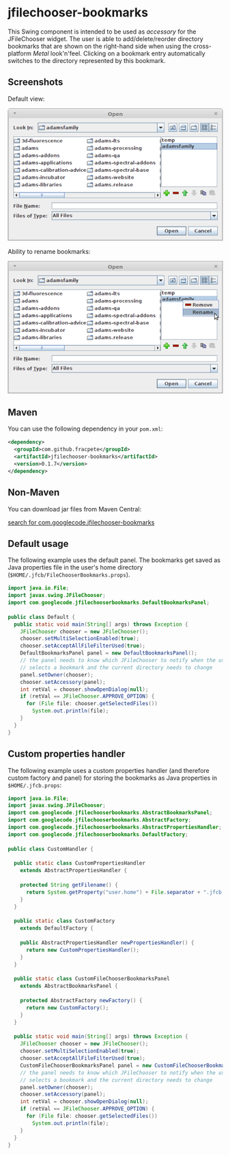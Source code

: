 # jfilechooser-bookmarks

This Swing component is intended to be used as _accessory_ for the JFileChooser widget. The user is able to add/delete/reorder directory bookmarks that are shown on the right-hand side when using the cross-platform _Metal_ look'n'feel. Clicking on a bookmark entry automatically switches to the directory represented by this bookmark.

## Screenshots

Default view:

![Screenshot of panel with two bookmarks](src/site/resources/default.png)

Ability to rename bookmarks:

![Screenshot of panel with two bookmarks](src/site/resources/default_popup.png)


## Maven ##
You can use the following dependency in your `pom.xml`:
```xml
<dependency>
  <groupId>com.github.fracpete</groupId>
  <artifactId>jfilechooser-bookmarks</artifactId>
  <version>0.1.7</version>
</dependency>
```


## Non-Maven ##
You can download jar files from Maven Central:

[search for com.googlecode.jfilechooser-bookmarks](http://search.maven.org/#search|ga|1|g%3A%22com.googlecode.jfilechooser-bookmarks%22)


## Default usage ##
The following example uses the default panel. The bookmarks get saved as Java properties file in the user's home directory (`$HOME/.jfcb/FileChooserBookmarks.props`).

```java
import java.io.File;
import javax.swing.JFileChooser;
import com.googlecode.jfilechooserbookmarks.DefaultBookmarksPanel;

public class Default {
  public static void main(String[] args) throws Exception {
    JFileChooser chooser = new JFileChooser();
    chooser.setMultiSelectionEnabled(true);
    chooser.setAcceptAllFileFilterUsed(true);
    DefaultBookmarksPanel panel = new DefaultBookmarksPanel();
    // the panel needs to know which JFileChooser to notify when the user
    // selects a bookmark and the current directory needs to change
    panel.setOwner(chooser);
    chooser.setAccessory(panel);
    int retVal = chooser.showOpenDialog(null);
    if (retVal == JFileChooser.APPROVE_OPTION) {
      for (File file: chooser.getSelectedFiles())
        System.out.println(file);
    }
  }
}
```


## Custom properties handler ##
The following example uses a custom properties handler (and therefore custom factory and panel) for storing the bookmarks as Java properties in `$HOME/.jfcb.props`:

```java
import java.io.File;
import javax.swing.JFileChooser;
import com.googlecode.jfilechooserbookmarks.AbstractBookmarksPanel;
import com.googlecode.jfilechooserbookmarks.AbstractFactory;
import com.googlecode.jfilechooserbookmarks.AbstractPropertiesHandler;
import com.googlecode.jfilechooserbookmarks.DefaultFactory;

public class CustomHandler {
  
  public static class CustomPropertiesHandler
    extends AbstractPropertiesHandler {

    protected String getFilename() {
      return System.getProperty("user.home") + File.separator + ".jfcb.props";
    }
  }

  public static class CustomFactory
    extends DefaultFactory {
    
    public AbstractPropertiesHandler newPropertiesHandler() {
      return new CustomPropertiesHandler();
    }
  }
  
  public static class CustomFileChooserBookmarksPanel
    extends AbstractBookmarksPanel {

    protected AbstractFactory newFactory() {
      return new CustomFactory();
    }
  }
  
  public static void main(String[] args) throws Exception {
    JFileChooser chooser = new JFileChooser();
    chooser.setMultiSelectionEnabled(true);
    chooser.setAcceptAllFileFilterUsed(true);
    CustomFileChooserBookmarksPanel panel = new CustomFileChooserBookmarksPanel();
    // the panel needs to know which JFileChooser to notify when the user
    // selects a bookmark and the current directory needs to change
    panel.setOwner(chooser);
    chooser.setAccessory(panel);
    int retVal = chooser.showOpenDialog(null);
    if (retVal == JFileChooser.APPROVE_OPTION) {
      for (File file: chooser.getSelectedFiles())
        System.out.println(file);
    }
  }
}
```
